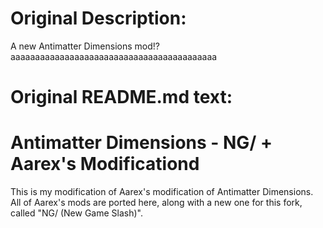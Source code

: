 # Original Description:
A new Antimatter Dimensions mod!? aaaaaaaaaaaaaaaaaaaaaaaaaaaaaaaaaaaaaaaaaa

# Original README.md text:
# Antimatter Dimensions - NG/ + Aarex's Modificationd
This is my modification of Aarex's modification of Antimatter Dimensions. All of Aarex's mods are ported here, along with a new one for this fork, called "NG/ (New Game Slash)".
